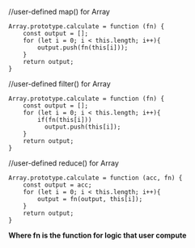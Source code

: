 //user-defined map() for Array
```
Array.prototype.calculate = function (fn) {
    const output = [];
    for (let i = 0; i < this.length; i++){
        output.push(fn(this[i]));
    }
    return output;
}
```

//user-defined filter() for Array

```
Array.prototype.calculate = function (fn) {
    const output = [];
    for (let i = 0; i < this.length; i++){
        if(fn(this[i]))
          output.push(this[i]);
    }
    return output;
}
```

//user-defined reduce() for Array
```
Array.prototype.calculate = function (acc, fn) {
    const output = acc;
    for (let i = 0; i < this.length; i++){
        output = fn(output, this[i]);
    }
    return output;
}
```

**Where fn is the function for logic that user compute**
